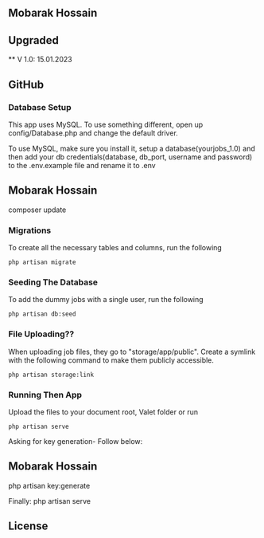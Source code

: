 ## Mobarak Hossain

## Upgraded 
** V 1.0: 15.01.2023

## GitHub


### Database Setup
This app uses MySQL. To use something different, open up config/Database.php and change the default driver.

To use MySQL, make sure you install it, setup a database(yourjobs_1.0) and then add your db credentials(database, db_port, username and password) to the .env.example file and rename it to .env

## Mobarak Hossain
composer update

### Migrations

To create all the necessary tables and columns, run the following
```
php artisan migrate
```

### Seeding The Database
To add the dummy jobs with a single user, run the following
```
php artisan db:seed
```

### File Uploading??
When uploading job files, they go to "storage/app/public". Create a symlink with the following command to make them publicly accessible.
```
php artisan storage:link
```

### Running Then App
Upload the files to your document root, Valet folder or run 
```
php artisan serve
```
Asking for key generation- Follow below:
## Mobarak Hossain
php artisan key:generate

Finally:
php artisan serve

## License

